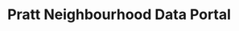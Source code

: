---
location: New York City
shortname: pratt_neighbourhood
tags:
- Aggregator
title: Pratt Neighbourhood Data Portal
url: https://prattcenter.net/resources/neighborhood_data_portal
uuid: recoijFp0vaKtIqbr
---